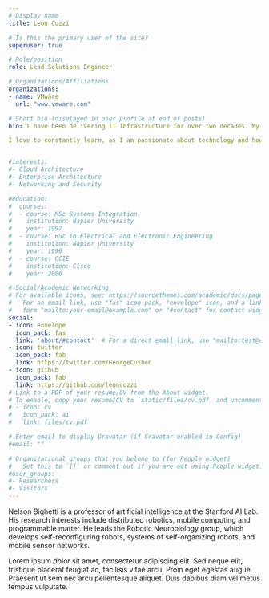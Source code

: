 ```yaml
---
# Display name
title: Leon Cozzi

# Is this the primary user of the site?
superuser: true

# Role/position
role: Lead Solutions Engineer

# Organizations/Affiliations
organizations:
- name: VMware
  url: "www.vmware.com"

# Short bio (displayed in user profile at end of posts)
bio: I have been delivering IT Infrastructure for over two decades. My responsibilities have involved delivery and sales of technology across multiple domains. This has involved architecture, design, contractual development and negotiations. I am a regular speaker at conferences, and I am often asked to present to customers on many different technology and services concepts.

I love to constantly learn, as I am passionate about technology and how it can improve our life. My other passions are sailing, running and spending time with my wife and two daughters.


#interests:
#- Cloud Architecture
#- Enterprise Architecture
#- Networking and Security

#education:
#  courses:
#  - course: MSc Systems Integration
#    institution: Napier University
#    year: 1997
#  - course: BSc in Electrical and Electronic Engineering
#    institution: Napier University
#    year: 1996
#  - course: CCIE
#    institution: Cisco
#    year: 2006

# Social/Academic Networking
# For available icons, see: https://sourcethemes.com/academic/docs/page-builder/#icons
#   For an email link, use "fas" icon pack, "envelope" icon, and a link in the
#   form "mailto:your-email@example.com" or "#contact" for contact widget.
social:
- icon: envelope
  icon_pack: fas
  link: 'about/#contact'  # For a direct email link, use "mailto:test@example.org".
- icon: twitter
  icon_pack: fab
  link: https://twitter.com/GeorgeCushen
- icon: github
  icon_pack: fab
  link: https://github.com/leoncozzi
# Link to a PDF of your resume/CV from the About widget.
# To enable, copy your resume/CV to `static/files/cv.pdf` and uncomment the lines below.
# - icon: cv
#   icon_pack: ai
#   link: files/cv.pdf

# Enter email to display Gravatar (if Gravatar enabled in Config)
#email: ""

# Organizational groups that you belong to (for People widget)
#   Set this to `[]` or comment out if you are not using People widget.
#user_groups:
#- Researchers
#- Visitors
---
```


Nelson Bighetti is a professor of artificial intelligence at the Stanford AI Lab. His research interests include distributed robotics, mobile computing and programmable matter. He leads the Robotic Neurobiology group, which develops self-reconfiguring robots, systems of self-organizing robots, and mobile sensor networks.

Lorem ipsum dolor sit amet, consectetur adipiscing elit. Sed neque elit, tristique placerat feugiat ac, facilisis vitae arcu. Proin eget egestas augue. Praesent ut sem nec arcu pellentesque aliquet. Duis dapibus diam vel metus tempus vulputate.
